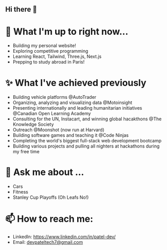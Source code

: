 ## Hi there 👋

<!--
**Patel-Dev/Patel-Dev** is a ✨ _special_ ✨ repository because its `README.md` (this file) appears on your GitHub profile.-->

# 🔭 What I'm up to right now...
- Building my personal website!
- Exploring competitive programming
- Learning React, Tailwind, Three.js, Next.js
- Prepping to study abroad in Paris!

# ✨ What I've achieved previously
- Building vehicle platforms @AutoTrader
- Organizing, analyzing and visualizing data @Motoinsight
- Presenting internationally and leading humanitarian initiatives @Canadian Open Learning Academy
- Consulting for the UN, Instacart, and winning global hacakthons @The Knowledge Society
- Outreach @Moonshot (now run at Harvard)
- Building software games and teaching it @Code Ninjas
- Completing the world's biggest full-stack web development bootcamp
- Building various projects and pulling all nighters at hackathons during my free time

# 💬 Ask me about ...
- Cars
- Fitness
- Stanley Cup Playoffs (Oh Leafs No!)

# 📫 How to reach me:
- LinkedIn: https://www.linkedin.com/in/patel-dev/
- Email: devpateltech7@gmail.com
